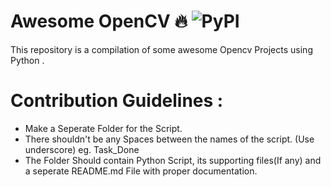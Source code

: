 # Awesome OpenCV :fire: <img alt="PyPI" src="https://warehouse-camo.cmh1.psfhosted.org/18509a25dde64f893bd96f21682bd6211c3d4e80/68747470733a2f2f696d672e736869656c64732e696f2f707970692f707976657273696f6e732f64796e61636f6e662e737667">

This repository is a compilation of some awesome Opencv Projects using Python . 

# Contribution Guidelines :

  - Make a Seperate Folder for the Script.
  - There shouldn't be any Spaces between the names of the script. (Use underscore) eg. Task_Done
  - The Folder Should contain Python Script, its supporting files(If any) and a seperate README.md File with proper documentation.
